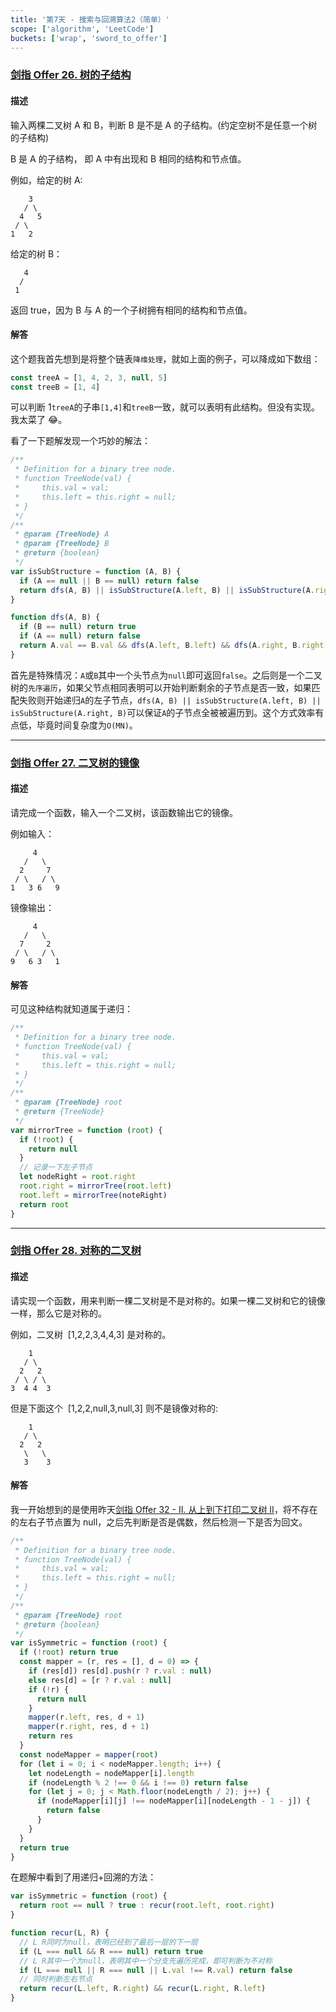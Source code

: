 ```yaml
---
title: '第7天 - 搜索与回溯算法2（简单）'
scope: ['algorithm', 'LeetCode']
buckets: ['wrap', 'sword_to_offer']
---
```


### [剑指 Offer 26. 树的子结构](https://leetcode-cn.com/problems/shu-de-zi-jie-gou-lcof/)

#### 描述

输入两棵二叉树 A 和 B，判断 B 是不是 A 的子结构。(约定空树不是任意一个树的子结构)

B 是 A 的子结构， 即 A 中有出现和 B 相同的结构和节点值。

例如，给定的树 A:

```text
    3
   / \
  4   5
 / \
1   2
```

给定的树 B：

```text
   4 
  /
 1
```

返回 true，因为 B 与 A 的一个子树拥有相同的结构和节点值。

#### 解答

这个题我首先想到是将整个链表`降维处理`，就如上面的例子，可以降成如下数组：

```javascript
const treeA = [1, 4, 2, 3, null, 5]
const treeB = [1, 4]
```

可以判断 1`treeA`的子串`[1,4]`和`treeB`一致，就可以表明有此结构。但没有实现。我太菜了 😂。

看了一下题解发现一个巧妙的解法：

```javascript
/**
 * Definition for a binary tree node.
 * function TreeNode(val) {
 *     this.val = val;
 *     this.left = this.right = null;
 * }
 */
/**
 * @param {TreeNode} A
 * @param {TreeNode} B
 * @return {boolean}
 */
var isSubStructure = function (A, B) {
  if (A == null || B == null) return false
  return dfs(A, B) || isSubStructure(A.left, B) || isSubStructure(A.right, B)
}

function dfs(A, B) {
  if (B == null) return true
  if (A == null) return false
  return A.val == B.val && dfs(A.left, B.left) && dfs(A.right, B.right)
}
```

首先是特殊情况：`A`或`B`其中一个头节点为`null`即可返回`false`。之后则是一个二叉树的`先序遍历`，如果父节点相同表明可以开始判断剩余的子节点是否一致，如果匹配失败则开始递归`A`的左子节点，`dfs(A, B) || isSubStructure(A.left, B) || isSubStructure(A.right, B)`可以保证`A`的子节点全被被遍历到。这个方式效率有点低，毕竟时间复杂度为`O(MN)`。

---

### [剑指 Offer 27. 二叉树的镜像](https://leetcode-cn.com/problems/er-cha-shu-de-jing-xiang-lcof/)

#### 描述

请完成一个函数，输入一个二叉树，该函数输出它的镜像。

例如输入：

```text
     4
   /   \
  2     7
 / \   / \
1   3 6   9
```

镜像输出：

```text
     4
   /   \
  7     2
 / \   / \
9   6 3   1
```

#### 解答

可见这种结构就知道属于递归：

```javascript
/**
 * Definition for a binary tree node.
 * function TreeNode(val) {
 *     this.val = val;
 *     this.left = this.right = null;
 * }
 */
/**
 * @param {TreeNode} root
 * @return {TreeNode}
 */
var mirrorTree = function (root) {
  if (!root) {
    return null
  }
  // 记录一下左子节点
  let nodeRight = root.right
  root.right = mirrorTree(root.left)
  root.left = mirrorTree(noteRight)
  return root
}
```

---

### [剑指 Offer 28. 对称的二叉树](https://leetcode-cn.com/problems/dui-cheng-de-er-cha-shu-lcof/)

#### 描述

请实现一个函数，用来判断一棵二叉树是不是对称的。如果一棵二叉树和它的镜像一样，那么它是对称的。

例如，二叉树  [1,2,2,3,4,4,3] 是对称的。

```text
    1
   / \
  2   2
 / \ / \
3  4 4  3

```

但是下面这个  [1,2,2,null,3,null,3] 则不是镜像对称的:

```text
    1
   / \
  2   2
   \   \
   3    3
```

#### 解答

我一开始想到的是使用昨天[剑指 Offer 32 - II. 从上到下打印二叉树 II](/wrap/sword_to_offer/day6_search_and_backtrack_1)，将不存在的左右子节点置为 null，之后先判断是否是偶数，然后检测一下是否为回文。

```javascript
/**
 * Definition for a binary tree node.
 * function TreeNode(val) {
 *     this.val = val;
 *     this.left = this.right = null;
 * }
 */
/**
 * @param {TreeNode} root
 * @return {boolean}
 */
var isSymmetric = function (root) {
  if (!root) return true
  const mapper = (r, res = [], d = 0) => {
    if (res[d]) res[d].push(r ? r.val : null)
    else res[d] = [r ? r.val : null]
    if (!r) {
      return null
    }
    mapper(r.left, res, d + 1)
    mapper(r.right, res, d + 1)
    return res
  }
  const nodeMapper = mapper(root)
  for (let i = 0; i < nodeMapper.length; i++) {
    let nodeLength = nodeMapper[i].length
    if (nodeLength % 2 !== 0 && i !== 0) return false
    for (let j = 0; j < Math.floor(nodeLength / 2); j++) {
      if (nodeMapper[i][j] !== nodeMapper[i][nodeLength - 1 - j]) {
        return false
      }
    }
  }
  return true
}
```

在题解中看到了用递归+回溯的方法：

```javascript
var isSymmetric = function (root) {
  return root == null ? true : recur(root.left, root.right)
}

function recur(L, R) {
  // L R同时为null，表明已经到了最后一层的下一层
  if (L === null && R === null) return true
  // L R其中一个为null，表明其中一个分支先遍历完成，即可判断为不对称
  if (L === null || R === null || L.val !== R.val) return false
  // 同时判断左右节点
  return recur(L.left, R.right) && recur(L.right, R.left)
}
```
